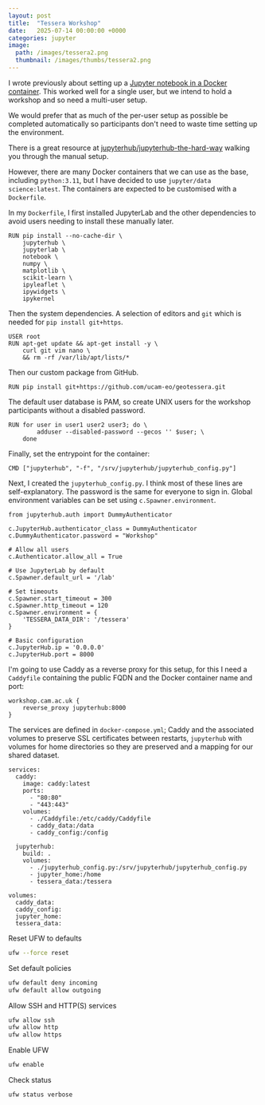 ```yaml
---
layout: post
title:  "Tessera Workshop"
date:   2025-07-14 00:00:00 +0000
categories: jupyter
image:
  path: /images/tessera2.png
  thumbnail: /images/thumbs/tessera2.png
---
```


I wrote previously about setting up a [Jupyter notebook in a Docker container](https://www.tunbury.org/2025/07/09/jupyter/). This worked well for a single user, but we intend to hold a workshop and so need a multi-user setup.

We would prefer that as much of the per-user setup as possible be completed automatically so participants don't need to waste time setting up the environment.

There is a great resource at [jupyterhub/jupyterhub-the-hard-way](https://github.com/jupyterhub/jupyterhub-the-hard-way/blob/HEAD/docs/installation-guide-hard.md) walking you through the manual setup.

However, there are many Docker containers that we can use as the base, including `python:3.11`, but I have decided to use `jupyter/data science:latest`. The containers are expected to be customised with a `Dockerfile`.

In my `Dockerfile`, I first installed JupyterLab and the other dependencies to avoid users needing to install these manually later.

```
RUN pip install --no-cache-dir \
    jupyterhub \
    jupyterlab \
    notebook \
    numpy \
    matplotlib \
    scikit-learn \
    ipyleaflet \
    ipywidgets \
    ipykernel
```

Then the system dependencies. A selection of editors and `git` which is needed for `pip install git+https`.

```
USER root
RUN apt-get update && apt-get install -y \
    curl git vim nano \
    && rm -rf /var/lib/apt/lists/*
```

Then our custom package from GitHub.

```
RUN pip install git+https://github.com/ucam-eo/geotessera.git
```

The default user database is PAM, so create UNIX users for the workshop participants without a disabled password.

```
RUN for user in user1 user2 user3; do \
        adduser --disabled-password --gecos '' $user; \
    done
```

Finally, set the entrypoint for the container:

```
CMD ["jupyterhub", "-f", "/srv/jupyterhub/jupyterhub_config.py"]
```

Next, I created the `jupyterhub_config.py`. I think most of these lines are self-explanatory. The password is the same for everyone to sign in. Global environment variables can be set using `c.Spawner.environment`.

```
from jupyterhub.auth import DummyAuthenticator

c.JupyterHub.authenticator_class = DummyAuthenticator
c.DummyAuthenticator.password = "Workshop"

# Allow all users
c.Authenticator.allow_all = True

# Use JupyterLab by default
c.Spawner.default_url = '/lab'

# Set timeouts
c.Spawner.start_timeout = 300
c.Spawner.http_timeout = 120
c.Spawner.environment = {
    'TESSERA_DATA_DIR': '/tessera'
}

# Basic configuration
c.JupyterHub.ip = '0.0.0.0'
c.JupyterHub.port = 8000
```

I'm going to use Caddy as a reverse proxy for this setup, for this I need a `Caddyfile` containing the public FQDN and the Docker container name and port:

```
workshop.cam.ac.uk {
	reverse_proxy jupyterhub:8000
}
```

The services are defined in `docker-compose.yml`; Caddy and the associated volumes to preserve SSL certificates between restarts, `jupyterhub` with volumes for home directories so they are preserved and a mapping for our shared dataset.

```
services:
  caddy:
    image: caddy:latest
    ports:
      - "80:80"
      - "443:443"
    volumes:
      - ./Caddyfile:/etc/caddy/Caddyfile
      - caddy_data:/data
      - caddy_config:/config

  jupyterhub:
    build: .
    volumes:
      - ./jupyterhub_config.py:/srv/jupyterhub/jupyterhub_config.py
      - jupyter_home:/home
      - tessera_data:/tessera

volumes:
  caddy_data:
  caddy_config:
  jupyter_home:
  tessera_data:
```

Reset UFW to defaults

```sh
ufw --force reset
```

Set default policies

```sh
ufw default deny incoming
ufw default allow outgoing
```

Allow SSH and HTTP(S) services

```sh
ufw allow ssh
ufw allow http
ufw allow https
```

Enable UFW

```sh
ufw enable
```

Check status

```sh
ufw status verbose
```
